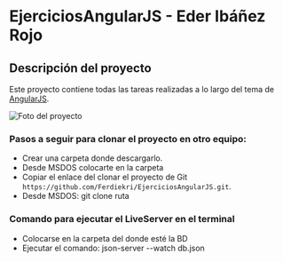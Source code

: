 # EjerciciosAngularJS - Eder Ibáñez Rojo

## Descripción del proyecto
  Este proyecto contiene todas las tareas realizadas a lo largo del tema de [AngularJS](https://angularjs.org/).

  ![Foto del proyecto](http://url/to/img.png)


### Pasos a seguir para clonar el proyecto en otro equipo:

  - Crear una carpeta donde descargarlo.
  - Desde MSDOS colocarte en la carpeta
  - Copiar el enlace del clonar el proyecto de Git `https://github.com/Ferdiekri/EjerciciosAngularJS.git`.
  - Desde MSDOS: git clone ruta


### Comando para ejecutar el LiveServer en el terminal
  - Colocarse en la carpeta del donde esté la BD
  - Ejecutar el comando: json-server --watch db.json